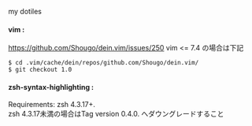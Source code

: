 my dotiles

#### vim :

https://github.com/Shougo/dein.vim/issues/250
vim <= 7.4 の場合は下記
```
$ cd .vim/cache/dein/repos/github.com/Shougo/dein.vim/
$ git checkout 1.0
```

#### zsh-syntax-highlighting :
Requirements: zsh 4.3.17+.  
zsh 4.3.17未満の場合はTag version 0.4.0. へダウングレードすること
